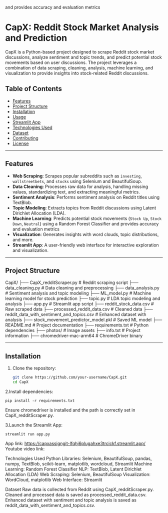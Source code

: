 and provides accuracy and evaluation metrics
# CapX: Reddit Stock Market Analysis and Prediction

CapX is a Python-based project designed to scrape Reddit stock market discussions, analyze sentiment and topic trends, and predict potential stock movements based on user discussions. The project leverages a combination of data scraping, cleaning, analysis, machine learning, and visualization to provide insights into stock-related Reddit discussions.

## Table of Contents
- [Features](#features)
- [Project Structure](#project-structure)
- [Installation](#installation)
- [Usage](#usage)
- [Streamlit App](#streamlit-app)
- [Technologies Used](#technologies-used)
- [Dataset](#dataset)
- [Contributing](#contributing)
- [License](#license)

---

## Features
- **Web Scraping**: Scrapes popular subreddits such as `investing`, `wallstreetbets`, and `stocks` using Selenium and BeautifulSoup.
- **Data Cleaning**: Processes raw data for analysis, handling missing values, standardizing text, and extracting meaningful metrics.
- **Sentiment Analysis**: Performs sentiment analysis on Reddit titles using TextBlob.
- **Topic Modeling**: Extracts topics from Reddit discussions using Latent Dirichlet Allocation (LDA).
- **Machine Learning**: Predicts potential stock movements (`Stock Up`, `Stock Down`, `Neutral`) using a Random Forest Classifier and provides accuracy and evaluation metrics
- **Visualization**: Generates insights with word clouds, topic distributions, and more.
- **Streamlit App**: A user-friendly web interface for interactive exploration and visualization.

---

## Project Structure
CapX/ ├── CapX_redditScraper.py # Reddit scraping script ├── data_cleaning.py # Data cleaning and preprocessing ├── data_analysis.py # Sentiment analysis and topic modeling ├── ML_model.py # Machine learning model for stock prediction ├── topic.py # LDA topic modeling and analysis ├── app.py # Streamlit app script ├── reddit_stock_data.csv # Raw scraped data ├── processed_reddit_data.csv # Cleaned data ├── reddit_data_with_sentiment_and_topics.csv # Enhanced dataset with analysis ├── stock_movement_predictor_model.pkl # Saved ML model ├── README.md # Project documentation ├── requirements.txt # Python dependencies ├── photos/ # Image assets ├── info.txt # Project information ├── chromedriver-mac-arm64 # ChromeDriver binary


---

## Installation
1. Clone the repository:
   ```bash
   git clone https://github.com/your-username/CapX.git
   cd CapX

2.Install dependencies:
    
    pip install -r requirements.txt
Ensure chromedriver is installed and the path is correctly set in CapX_redditScraper.py.

3.Launch the Streamlit App:

    streamlit run app.py

App link: https://capxassigngit-lfqhj6plugahxe3trcickf.streamlit.app/
Youtube video link:

Technologies Used
Python Libraries: Selenium, BeautifulSoup, pandas, numpy, TextBlob, scikit-learn, matplotlib, wordcloud, Streamlit
Machine Learning: Random Forest Classifier
NLP: TextBlob, Latent Dirichlet Allocation (LDA)
Web Scraping: Selenium, BeautifulSoup
Visualization: WordCloud, matplotlib
Web Interface: Streamlit

Dataset
Raw data is collected from Reddit using CapX_redditScraper.py.
Cleaned and processed data is saved as processed_reddit_data.csv.
Enhanced dataset with sentiment and topic analysis is saved as reddit_data_with_sentiment_and_topics.csv.

